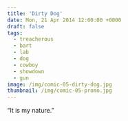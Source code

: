```yaml
---
title: 'Dirty Dog'
date: Mon, 21 Apr 2014 12:00:00 +0000
draft: false
tags: 
  - treacherous
  - bart
  - lab
  - dog
  - cowboy
  - showdown
  - gun
image: /img/comic-05-dirty-dog.jpg
thumbnail: /img/comic-05-promo.jpg
---
```


“It is my nature.”